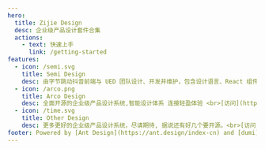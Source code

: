 ```yaml
---
hero:
  title: Zijie Design
  desc: 企业级产品设计套件合集
  actions:
    - text: 快速上手
      link: /getting-started
features:
  - icon: /semi.svg
    title: Semi Design
    desc: 由字节跳动抖音前端与 UED 团队设计、开发并维护，包含设计语言、React 组件、主题等开箱即用的中后台解决方案，帮助设计师与开发者打造高质量产品。<br>[访问](https://semi.design/)
  - icon: /arco.png
    title: Arco Design
    desc: 全面开源的企业级产品设计系统,智能设计体系 连接轻盈体验 <br>[访问](https://arco.design/)
  - icon: /time.svg
    title: Other Design
    desc: 更多更好的企业级产品设计系统，尽请期待, 据说还有好几个要开源。<br>[访问](http://zijie.design/)
footer: Powered by [Ant Design](https://ant.design/index-cn) and [dumi](https://d.umijs.org)
---
```


<!-- ## Hello dumi! -->
